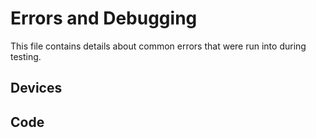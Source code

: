 # Errors and Debugging
This file contains details about common errors that were run into during testing.

## Devices

## Code